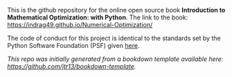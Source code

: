 This is the github repository for the online open source book **Introduction to Mathematical Optimization: with Python**. The link to the book: https://indrag49.github.io/Numerical-Optimization/

The code of conduct for this project is identical to the standards set by the Python Software Foundation (PSF) given [here](https://www.python.org/psf/conduct/).

*This repo was initially generated from a bookdown template available here: https://github.com/jtr13/bookdown-template.*



